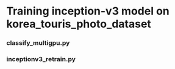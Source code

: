 # Training inception-v3 model on korea_touris_photo_dataset
### classify_multigpu.py
### inceptionv3_retrain.py
